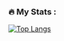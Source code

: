 ### :fire: My Stats :
[![Top Langs](https://github-readme-stats.vercel.app/api/top-langs/?username=xaosland)](https://github.com/anuraghazra/github-readme-stats)
